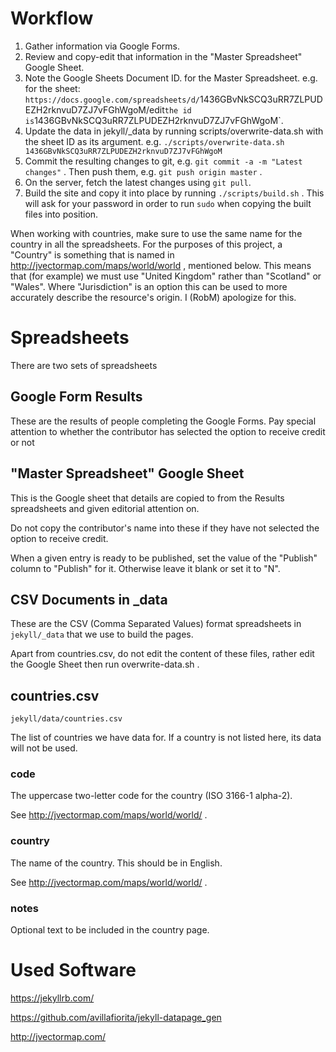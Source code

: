 # Workflow

1. Gather information via Google Forms.
2. Review and copy-edit that information in the "Master Spreadsheet" Google Sheet.
3. Note the Google Sheets Document ID. for the Master Spreadsheet. e.g. for the sheet: `https://docs.google.com/spreadsheets/d/`1436GBvNkSCQ3uRR7ZLPUDEZH2rknvuD7ZJ7vFGhWgoM/edit` the id is `1436GBvNkSCQ3uRR7ZLPUDEZH2rknvuD7ZJ7vFGhWgoM`.
4. Update the data in jekyll/_data by running scripts/overwrite-data.sh with the sheet ID as its argument. e.g. `./scripts/overwrite-data.sh 1436GBvNkSCQ3uRR7ZLPUDEZH2rknvuD7ZJ7vFGhWgoM`
5. Commit the resulting changes to git, e.g. `git commit -a -m "Latest changes"` . Then push them, e.g.  `git push origin master` .
6. On the server, fetch the latest changes using `git pull`.
7. Build the site and copy it into place by running `./scripts/build.sh` . This will ask for your password in order to run `sudo` when copying the built files into position.

When working with countries, make sure to use the same name for the country in
all the spreadsheets. For the purposes of this project, a "Country" is something that is named in http://jvectormap.com/maps/world/world , mentioned below. This means that (for example) we must use "United Kingdom" rather than "Scotland" or "Wales". Where "Jurisdiction" is an option this can be used to more accurately describe the resource's origin. I (RobM) apologize for this. 

# Spreadsheets

There are two sets of spreadsheets

## Google Form Results

These are the results of people completing the Google Forms. Pay special
attention to whether the contributor has selected the option to receive credit
or not

## "Master Spreadsheet" Google Sheet

This is the Google sheet that details are copied to from the Results
spreadsheets and given editorial attention on.

Do not copy the contributor's name into these if they have not selected the
option to receive credit.

When a given entry is ready to be published, set the value of the "Publish" column to "Publish" for it. Otherwise leave it blank or set it to "N".

## CSV Documents in _data

These are the CSV (Comma Separated Values) format spreadsheets in `jekyll/_data`
that we use to build the pages.

Apart from countries.csv, do not edit the content of these files, rather edit
the Google Sheet then run overwrite-data.sh .

## countries.csv

`jekyll/data/countries.csv`

The list of countries we have data for. If a country is not listed here, its
data will not be used.

### code

The uppercase two-letter code for the country (ISO 3166-1 alpha-2).

See http://jvectormap.com/maps/world/world/ .

### country

The name of the country. This should be in English.

See http://jvectormap.com/maps/world/world/ .

### notes

Optional text to be included in the country page.

# Used Software

https://jekyllrb.com/

https://github.com/avillafiorita/jekyll-datapage_gen

http://jvectormap.com/
